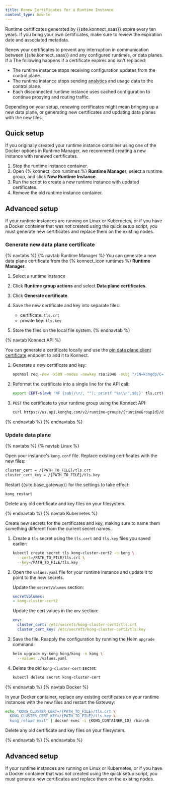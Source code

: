 ```yaml
---
title: Renew Certificates for a Runtime Instance
content_type: how-to
---
```


Runtime certificates generated by {{site.konnect_saas}} expire every ten
years. If you bring your own certificates, make sure to review the
expiration date and associated metadata.

Renew your certificates to prevent any interruption in communication between
{{site.konnect_saas}} and any configured runtimes, or data planes. If a
The following happens if a certificate expires and isn't replaced: 
* The runtime instance stops receiving configuration updates from
the control plane.
* The runtime instance stops sending [analytics](/konnect/analytics/) and usage data
to the control plane.
* Each disconnected runtime instance uses cached configuration to continue
proxying and routing traffic.

Depending on your setup, renewing certificates might mean bringing up a new data
plane, or generating new certificates and updating data planes with the new
files.


## Quick setup

If you originally created your runtime instance container using one of the
Docker options in Runtime Manager, we recommend creating a new instance with renewed
certificates.

1. Stop the runtime instance container.
2. Open {% konnect_icon runtimes %} **Runtime Manager**, select a runtime group,
 and click **New Runtime Instance**.
3. Run the script to create a new runtime instance with
updated certificates.
4. Remove the old runtime instance container.

## Advanced setup

If your runtime instances are running on Linux or Kubernetes, or if you have a
Docker container that was _not_ created using the quick setup script, you must
generate new certificates and replace them on the existing nodes.


### Generate new data plane certificate

{% navtabs %}
{% navtab Runtime Manager %}
You can generate a new data plane certificate from the {% konnect_icon runtimes %} **Runtime Manager**.

1. Select a runtime instance
1. Click **Runtime group actions** and select **Data plane certificates**. 
1. Click **Generate certificate**.

1. Save the new certificate and key into separate files:

    * certificate: `tls.crt`
    * private key: `tls.key`

1. Store the files on the local file system.
{% endnavtab %}

{% navtab Konnect API %}

You can generate a certificate locally and use the [pin data plane client certificate](https://developer.konghq.com/spec/3c38bff8-3b7b-4323-8e2e-690d35ef97e0/16adcd15-493a-49b2-ad53-8c73891e29bf#/DP%20Certificates/post-dp-client-certificates) endpoint to add it to Konnect.

1.  Generate a new certificate and key:

    ```bash
    openssl req -new -x509 -nodes -newkey rsa:2048 -subj "/CN=kongdp/C=US" -keyout ./tls.key -out ./tls.crt
    ```

1. Reformat the certificate into a single line for the API call:

    ```bash
    export CERT=$(awk 'NF {sub(/\r/, ""); printf "%s\\n",$0;}' tls.crt)
    ```

1. `POST` the certificate to your runtime group using the Konnect API:

    ```bash
    curl https://us.api.konghq.com/v2/runtime-groups/{runtimeGroupId}/dp-client-certificates --json '{"cert":"'$CERT'"}'
    ```
{% endnavtab %}
{% endnavtabs %}

### Update data plane

{% navtabs %}
{% navtab Linux %}

Open your instance's `kong.conf` file. Replace existing certificates with
the new files:

```sh
cluster_cert = /{PATH_TO_FILE}/tls.crt
cluster_cert_key = /{PATH_TO_FILE}/tls.key
```

Restart {{site.base_gateway}} for the settings to take effect:

```sh
kong restart
```

Delete any old certificate and key files on your filesystem.

{% endnavtab %}
{% navtab Kubernetes %}

Create new secrets for the certificates and key, making sure to name them
something different from the current secret names.

1. Create a `tls` secret using the `tls.cert` and `tls.key` files
you saved earlier:

    ```sh
    kubectl create secret tls kong-cluster-cert2 -n kong \
      --cert=/PATH_TO_FILE/tls.crt \
      --key=/PATH_TO_FILE/tls.key
    ```

1. Open the `values.yaml` file for your runtime instance and update it to point
to the new secrets.

    Update the `secretVolumes` section:

    ```yaml
    secretVolumes:
    - kong-cluster-cert2
    ```

    Update the cert values in the `env` section:
    ```yaml
    env:
      cluster_cert: /etc/secrets/kong-cluster-cert2/tls.crt
      cluster_cert_key: /etc/secrets/kong-cluster-cert2/tls.key
    ```

1. Save the file. Reapply the configuration by running the Helm `upgrade`
command:

    ```bash
    helm upgrade my-kong kong/kong -n kong \
      --values ./values.yaml
    ```

1. Delete the old `kong-cluster-cert` secret:

    ```sh
    kubectl delete secret kong-cluster-cert
    ```

{% endnavtab %}
{% navtab Docker %}

In your Docker container, replace any existing certificates on your runtime instances
with the new files and restart the Gateway:

```sh
echo "KONG_CLUSTER_CERT=/{PATH_TO_FILE}/tls.crt \
  KONG_CLUSTER_CERT_KEY=/{PATH_TO_FILE}/tls.key \
  kong reload exit" | docker exec -i {KONG_CONTAINER_ID} /bin/sh
```

Delete any old certificate and key files on your filesystem.

{% endnavtab %}
{% endnavtabs %}

## Advanced setup

If your runtime instances are running on Linux or Kubernetes, or if you have a
Docker container that was _not_ created using the quick setup script, you must
generate new certificates and replace them on the existing nodes.